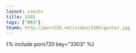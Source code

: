 ```yaml
--- 
layout: sieutv
title: 3303
tags: ["003"]
thumb: http://porn720.net/video/3303/poster.jpg
---
```

{% include porn720 key="3303" %} 
